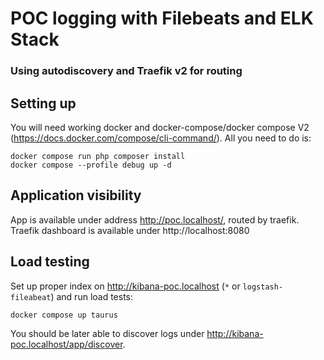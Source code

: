# POC logging with Filebeats and ELK Stack
### Using autodiscovery and Traefik v2 for routing

## Setting up

You will need working docker and docker-compose/docker compose V2 (https://docs.docker.com/compose/cli-command/).
All you need to do is:
```shell
docker compose run php composer install
docker compose --profile debug up -d
```
## Application visibility

App is available under address http://poc.localhost/, routed by traefik.
Traefik dashboard is available under http://localhost:8080 


## Load testing

Set up proper index on http://kibana-poc.localhost (`*` or `logstash-fileabeat`) and run load tests:
```shell
docker compose up taurus
```

You should be later able to discover logs under http://kibana-poc.localhost/app/discover.